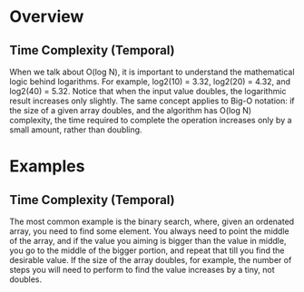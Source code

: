# Overview

## Time Complexity (Temporal)

When we talk about O(log N), it is important to understand the mathematical logic behind logarithms. For example, log2(10) = 3.32, log2(20) = 4.32, and log2(40) = 5.32. Notice that when the input value doubles, the logarithmic result increases only slightly. The same concept applies to Big-O notation: if the size of a given array doubles, and the algorithm has O(log N) complexity, the time required to complete the operation increases only by a small amount, rather than doubling.

# Examples

## Time Complexity (Temporal)

The most common example is the binary search, where, given an ordenated array, you need to find some element. You always need to point the middle of the array, and if the value you aiming is bigger than the value in middle, you go to the middle of the bigger portion, and repeat that till you find the desirable value. If the size of the array doubles, for example, the number of steps you will need to perform to find the value increases by a tiny, not doubles.
